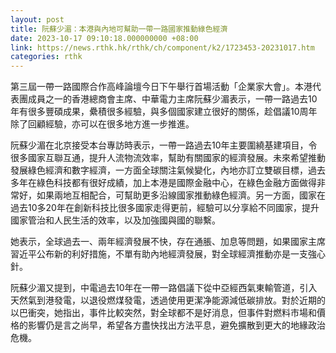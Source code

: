 ```yaml
---
layout: post
title: 阮蘇少湄：本港與內地可幫助一帶一路國家推動綠色經濟
date: 2023-10-17 09:10:18.000000000 +08:00
link: https://news.rthk.hk/rthk/ch/component/k2/1723453-20231017.htm
categories: rthk
---
```


第三屆一帶一路國際合作高峰論壇今日下午舉行首場活動「企業家大會」。本港代表團成員之一的香港總商會主席、中華電力主席阮蘇少湄表示，一帶一路過去10年有很多豐碩成果，纍積很多經驗，與多個國家建立很好的關係，趁倡議10周年除了回顧經驗，亦可以在很多地方進一步推進。

阮蘇少湄在北京接受本台專訪時表示，一帶一路過去10年主要圍繞基建項目，令很多國家互聯互通，提升人流物流效率，幫助有關國家的經濟發展。未來希望推動發展綠色經濟和數字經濟，一方面全球關注氣候變化，內地亦訂立雙碳目標，過去多年在綠色科技都有很好成績，加上本港是國際金融中心，在綠色金融方面做得非常好，如果兩地互相配合，可幫助更多沿線國家推動綠色經濟。另一方面，國家在過去10多20年在創新科技比很多國家走得更前，經驗可以分享給不同國家，提升國家管治和人民生活的效率，以及加強國與國的聯繫。

她表示，全球過去一、兩年經濟發展不快，存在通脹、加息等問題，如果國家主席習近平公布新的利好措施，不單有助內地經濟發展，對全球經濟推動亦是一支強心針。

阮蘇少湄又提到，中電過去10年在一帶一路倡議下從中亞經西氣東輸管道，引入天然氣到港發電，以退役燃煤發電，透過使用更潔净能源減低碳排放。對於近期的以巴衝突，她指出，事件比較突然，對全球都不是好消息，但事件對燃料市場和價格的影響仍是言之尚早，希望各方盡快找出方法平息，避免擴散到更大的地緣政治危機。
